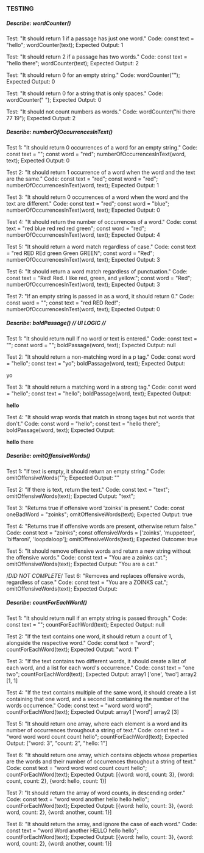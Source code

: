 ### TESTING

##### **Describe:** wordCounter()

Test: "It should return 1 if a passage has just one word."
Code:
const text = "hello";
wordCounter(text);
Expected Output: 1

Test: "It should return 2 if a passage has two words."
Code:
const text = "hello there";
wordCounter(text);
Expected Output: 2

Test: "It should return 0 for an empty string."
Code: wordCounter("");
Expected Output: 0

Test: "It should return 0 for a string that is only spaces."
Code: wordCounter("            ");
Expected Output: 0

Test: "It should not count numbers as words."
Code: wordCounter("hi there 77 19");
Expected Output: 2

##### **Describe:** numberOfOccurrencesInText()

Test 1: "It should return 0 occurrences of a word for an empty string."
Code:
    const text = "";
    const word = "red";
    numberOfOccurrencesInText(word, text);
Expected Output: 0

Test 2: "It should return 1 occurrence of a word when the word and the text are the same."
Code:
    const text = "red";
    const word = "red";
    numberOfOccurrencesInText(word, text);
Expected Output: 1

Test 3: "It should return 0 occurrences of a word when the word and the text are different."
Code:
    const text = "red";
    const word = "blue";
    numberOfOccurrencesInText(word, text);
Expected Output: 0

Test 4: "It should return the number of occurrences of a word."
Code:
    const text = "red blue red red red green";
    const word = "red";
    numberOfOccurrencesInText(word, text);
Expected Output: 4

Test 5: "It should return a word match regardless of case."
Code:
    const text = "red RED REd green Green GREEN";
    const word = "Red";
    numberOfOccurrencesInText(word, text);
Expected Output: 3

Test 6: "It should return a word match regardless of punctuation."
Code:
    const text = "Red! Red. I like red, green, and yellow.";
    const word = "Red";
    numberOfOccurrencesInText(word, text);
Expected Output: 3

Test 7: "If an empty string is passed in as a word, it should return 0."
Code:
    const word = "";
    const text = "red RED Red!";
    numberOfOccurrencesInTest(word, text);
Expected Output: 0

##### **Describe:** boldPassage() // UI LOGIC //

Test 1: "It should return null if no word or text is entered."
Code:
    const text = "";
    const word = "";
    boldPassage(word, text);
Expected Output: null

Test 2: "It should return a non-matching word in a p tag."
Code: 
    const word = "hello";
    const text = "yo";
    boldPassage(word, text);
Expected Output: <p>yo</p>

Test 3: "It should return a matching word in a strong tag."
Code:
    const word = "hello";
    const text = "hello";
    boldPassage(word, text);
Expected Output: <p><strong>hello</strong><p>

Test 4: "It should wrap words that match in strong tages but not words that don't."
Code:
    const word = "hello";
    const text = "hello there";
    boldPassage(word, text);
Expected Output: <p><strong>hello</strong> there</p>

##### **Describe:** omitOffensiveWords()

Test 1: "If text is empty, it should return an empty string."
Code:
    omitOffensiveWords("");
Expected Output: ""

Test 2: "If there is text, return the text."
Code:
    const text = "text";
    omitOffensiveWords(text);
Expected Output: "text";

Test 3: "Returns true if offensive word 'zoinks' is present."
Code:
    const oneBadWord = "zoinks";
    omitOffensiveWords(text);
Expected Output: true

Test 4: "Returns true if offensive words are present, otherwise return false."
Code:
    const text = "zoinks";
    const offensiveWords = ['zoinks', 'muppeteer', 'biffaroni', 'loopdaloop'];
    omitOffensiveWords(text);
Expected Outcome: true

Test 5: "It should remove offensive words and return a new string without the offensive words."
Code:
    const text = "You are a zoinks cat.";
    omitOffensiveWords(text);
Expected Output: "You are a cat."

/*DID NOT COMPLETE*/
Test 6: "Removes and replaces offensive words, regardless of case."
Code:
    const text = "You are a ZOINKS cat.";
    omitOffensiveWords(text);
Expected Output: 

##### **Describe:** countForEachWord()

Test 1: "It should return null if an empty string is passed through."
Code:
    const text = "";
    countForEachWord(text);
Expected Output: null

Test 2: "If the text contains one word, it should return a count of 1, alongside the respective word."
Code:
    const text = "word";
    countForEachWord(text);
Expected Output: "word: 1"

Test 3: "If the text contains two different words, it should create a list of each word, and a list for each word's occurrence."
Code:
    const text = "one two";
    countForEachWord(text);
Expected Output:    array1 ['one', 'two']
                    array2 [1, 1]

Test 4: "If the text contains multiple of the same word, it should create a list containing that one word, and a second list containing the number of the words occurrence."
Code:
    const text = "word word word";
    countForEachWord(text);
Expected Output:    array1 ['word']
                    array2 [3]

Test 5: "It should return one array, where each element is a word and its number of occurrences throughout a string of text."
Code:
    const text = "word word word count count hello";
    countForEachWord(text);
Expected Output: ["word: 3", "count: 2", "hello: 1"]

Test 6: "It should return one array, which contains objects whose properties are the words and their number of occurrences throughout a string of text."
Code:
    const text = "word word word count count hello";
    countForEachWord(text);
Expected Output: [{word: word, count: 3}, {word: count, count: 2}, {word: hello, count: 1}]

Test 7: "It should return the array of word counts, in descending order."
Code:
    const text = "word word another hello hello hello";
    countForEachWord(text);
Expected Output: [{word: hello, count: 3}, {word: word, count: 2}, {word: another, count: 1}]

Test 8: "It should return the array, and ignore the case of each word."
Code:
    const text = "word Word another HELLO hello hello";
    countForEachWord(text);
Expected Output: [{word: hello, count: 3}, {word: word, count: 2}, {word: another, count: 1}]

